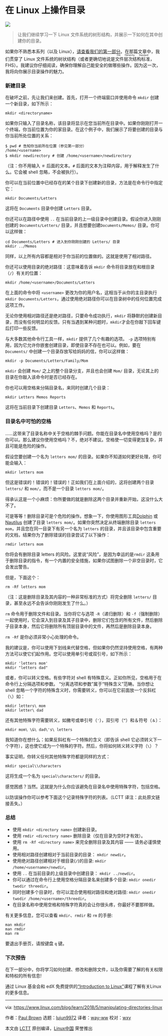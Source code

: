 在 Linux 上操作目录
======

![](https://www.linux.com/sites/lcom/files/styles/rendered_file/public/branches-238379_1920_0.jpg?itok=2PlNpsVu)

> 让我们继续学习一下 Linux 文件系统的树形结构，并展示一下如何在其中创建你的目录。

如果你不熟悉本系列（以及 Linux），[请查看我们的第一部分][1]。在那篇文章中，我们贯穿了 Linux 文件系统的树状结构（或者更确切地说是<ruby>文件层次结构标准<rt>File Hierarchy Standard</rt></ruby>，FHS）。我建议你仔细阅读，确保你理解自己能安全的做哪些操作。因为这一次，我将向你展示目录操作的魅力。

### 新建目录

在破坏之前，先让我们来创建。首先，打开一个终端窗口并使用命令 `mkdir` 创建一个新目录，如下所示：

```
mkdir <directoryname>
```
如果你只输入了目录名称，该目录将显示在您当前所在目录中。如果你刚刚打开一个终端，你当前位置为你的家目录。在这个例子中，我们展示了将要创建的目录与你当前所处位置的关系：

```
$ pwd # 告知你当前所在位置（参见第一部分）
/home/<username>
$ mkdir newdirectory # 创建 /home/<username>/newdirectory
```

（注：你不用输入 `＃` 后面的文本。`#` 后面的文本为注释内容，用于解释发生了什么。它会被 shell 忽略，不会被执行）。

你可以在当前位置中已经存在的某个目录下创建新的目录，方法是在命令行中指定它：

```
mkdir Documents/Letters
```

这将在 `Documents` 目录中创建 `Letters` 目录。

你还可以在路径中使用 `..` 在当前目录的上一级目录中创建目录。假设你进入刚刚创建的 `Documents/Letters/` 目录，并且想要创建`Documents/Memos/` 目录。你可以这样做：

```
cd Documents/Letters # 进入到你刚刚创建的 Letters/ 目录
mkdir ../Memos
```

同样，以上所有内容都是相对于你当前的位置做的。这就是使用了相对路径。

你还可以使用目录的绝对路径：这意味着告诉 `mkdir` 命令将目录放在和根目录（`/`）有关的位置：

```
mkdir /home/<username>/Documents/Letters
```

在上面的命令中将 `<username>` 更改为你的用户名，这相当于从你的主目录执行 `mkdir Documents/Letters`，通过使用绝对路径你可以在目录树中的任何位置完成这项工作。

无论你使用相对路径还是绝对路径，只要命令成功执行，`mkdir` 将静默的创建新目录，而没有任何明显的反馈。只有当遇到某种问题时，`mkdir`才会在你敲下回车键后打印一些反馈。

与大多数其他命令行工具一样，`mkdir` 提供了几个有趣的选项。 `-p` 选项特别有用，因为它允许你嵌套创建目录，即使目录不存在也可以。例如，要在 `Documents/` 中创建一个目录存放写给妈妈的信，你可以这样做：

```
mkdir -p Documents/Letters/Family/Mom
```

`mkdir` 会创建 `Mom/` 之上的整个目录分支，并且也会创建 `Mom/` 目录，无论其上的目录在你敲入该命令时是否已经存在。

你也可以用空格来分隔目录名，来同时创建几个目录：

```
mkdir Letters Memos Reports
```

这将在当前目录下创建目录 `Letters`、`Memos` 和 `Reports`。

### 目录名中可怕的空格

……这带来了目录名称中关于空格的棘手问题。你能在目录名中使用空格吗？是的你可以。那么建议你使用空格吗？不，绝对不建议。空格使一切变得更加复杂，并且可能是危险的操作。

假设您要创建一个名为 `letters mom/` 的目录。如果你不知道如何更好处理，你可能会输入：

```
mkdir letters mom
```

但这是错误的！错误的！错误的！正如我们在上面介绍的，这将创建两个目录 `letters/` 和 `mom/`，而不是一个目录 `letters mom/`。

得承认这是一个小麻烦：你所要做的就是删除这两个目录并重新开始，这没什么大不了。

可是等等！删除目录可是个危险的操作。想象一下，你使用图形工具[Dolphin][2] 或 [Nautilus][3] 创建了目录 `letters mom/`。如果你突然决定从终端删除目录 `letters mom`，并且您在同一目录下有另一个名为 `letters` 的目录，并且该目录中包含重要的文档，结果你为了删除错误的目录尝试了以下操作：

```
rmdir letters mom
```

你将会有删除目录 letters 的风险。这里说“风险”，是因为幸运的是`rmdir` 这条用于删除目录的指令，有一个内置的安全措施，如果你试图删除一个非空目录时，它会发出警告。

但是，下面这个：

```
rm -Rf letters mom
```

（注：这是删除目录及其内容的一种非常标准的方式）将完全删除 `letters/` 目录，甚至永远不会告诉你刚刚发生了什么。）

`rm` 命令用于删除文件和目录。当你将它与选项 `-R`（递归删除）和 `-f`（强制删除）一起使用时，它会深入到目录及其子目录中，删除它们包含的所有文件，然后删除子目录本身，然后它将删除所有顶层目录中的文件，再然后是删除目录本身。

`rm -Rf` 是你必须非常小心处理的命令。

我的建议是，你可以使用下划线来代替空格，但如果你仍然坚持使用空格，有两种方法可以使它们起作用。您可以使用单引号或双引号，如下所示：

```
mkdir 'letters mom'
mkdir "letters dad"
```

或者，你可以转义空格。有些字符对 shell 有特殊意义。正如你所见，空格用于在命令行上分隔选项和参数。 “分离选项和参数”属于“特殊含义”范畴。当你想让 shell 忽略一个字符的特殊含义时，你需要转义，你可以在它前面放一个反斜杠（`\`）如：

```
mkdir letters\ mom
mkdir letter\ dad
```

还有其他特殊字符需要转义，如撇号或单引号（`'`），双引号（`“`）和＆符号（`＆`）：

```
mkdir mom\ \&\ dad\'s\ letters
```

我知道你在想什么：如果反斜杠有一个特殊的含义（即告诉 shell 它必须转义下一个字符），这也使它成为一个特殊的字符。然后，你将如何转义转义字符（`\`）？

事实证明，你转义任何其他特殊字符都是同样的方式：

```
mkdir special\\characters
```

这将生成一个名为 `special\characters/` 的目录。

感觉困惑？当然。这就是为什么你应该避免在目录名中使用特殊字符，包括空格。

以防误操作你可以参考下面这个记录特殊字符的列表。（LCTT 译注：此处原文链接丢失。）

### 总结

  * 使用 `mkdir <directory name>` 创建新目录。
  * 使用 `rmdir <directory name>` 删除目录（仅在目录为空时才有效）。
  * 使用 `rm -Rf <directory name>` 来完全删除目录及其内容 —— 请务必谨慎使用。
  * 使用相对路径创建相对于当前目录的目录： `mkdir newdir`。
  * 使用绝对路径创建相对于根目录(`/`)的目录: `mkdir /home/<username>/newdir`。
  * 使用 `..` 在当前目录的上级目录中创建目录： `mkdir ../newdir`。
  * 你可以通过在命令行上使用空格分隔目录名来创建多个目录: `mkdir onedir twodir threedir`。
  * 同时创建多个目录时，你可以混合使用相对路径和绝对路径: `mkdir onedir twodir /home/<username>/threedir`。
  * 在目录名称中使用空格和特殊字符真的会让你很头疼，你最好不要那样做。

有关更多信息，您可以查看 `mkdir`、`rmdir` 和 `rm` 的手册:

```
man mkdir
man rmdir
man rm
```

要退出手册页，请按键盘 `q` 键。

### 下次预告

在下一部分中，你将学习如何创建、修改和删除文件，以及你需要了解的有关权限和特权的所有信息!

通过 Linux 基金会和 edX 免费提供的[“Introduction to Linux”][4]课程了解有关Linux的更多信息。

--------------------------------------------------------------------------------

via: https://www.linux.com/blog/learn/2018/5/manipulating-directories-linux

作者：[Paul Brown][a]
选题：[lujun9972](https://github.com/lujun9972)
译者：[way-ww](https://github.com/way-ww)
校对：[wxy](https://github.com/wxy)

本文由 [LCTT](https://github.com/LCTT/TranslateProject) 原创编译，[Linux中国](https://linux.cn/) 荣誉推出

[a]:https://www.linux.com/users/bro66
[1]:https://linux.cn/article-9798-1.html
[2]:https://userbase.kde.org/Dolphin
[3]:https://projects-old.gnome.org/nautilus/screenshots.html
[4]:https://training.linuxfoundation.org/linux-courses/system-administration-training/introduction-to-linux

